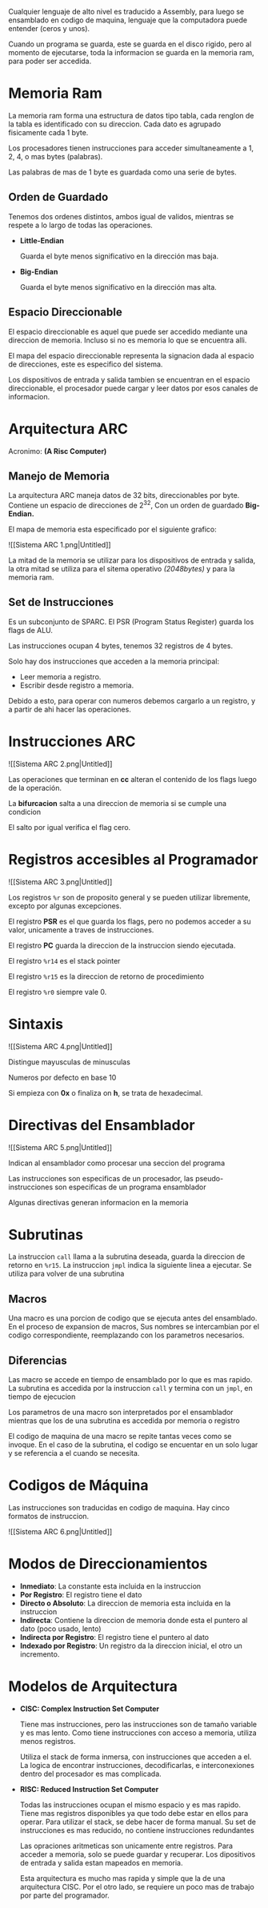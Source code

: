 Cualquier lenguaje de alto nivel es traducido a Assembly, para luego se ensamblado en codigo de maquina, lenguaje que la computadora puede entender (ceros y unos).

Cuando un programa se guarda, este se guarda en el disco rigido, pero al momento de ejecutarse, toda la informacion se guarda en la memoria ram, para poder ser accedida.

# Memoria Ram

La memoria ram forma una estructura de datos tipo tabla, cada renglon de la tabla es identificado con su direccion. Cada dato es agrupado fisicamente cada 1 byte.

Los procesadores tienen instrucciones para acceder simultaneamente a 1, 2, 4, o mas bytes (palabras).

Las palabras de mas de 1 byte es guardada como una serie de bytes.

## Orden de Guardado

Tenemos dos ordenes distintos, ambos igual de validos, mientras se respete a lo largo de todas las operaciones.

- **Little-Endian**
    
    Guarda el byte menos significativo en la dirección mas baja.
    
- **Big-Endian**
    
    Guarda el byte menos significativo en la dirección mas alta.
    

## Espacio Direccionable

El espacio direccionable es aquel que puede ser accedido mediante una direccion de memoria. Incluso si no es memoria lo que se encuentra alli.

El mapa del espacio direccionable representa la signacion dada al espacio de direcciones, este es especifico del sistema.

Los dispositivos de entrada y salida tambien se encuentran en el espacio direccionable, el procesador puede cargar y leer datos por esos canales de informacion.

# Arquitectura ARC

Acronimo: **(A Risc Computer)**

## Manejo de Memoria

La arquitectura ARC maneja datos de 32 bits, direccionables por byte. Contiene un espacio de direcciones de $2^{32}$, Con un orden de guardado **Big-Endian.**

El mapa de memoria esta especificado por el siguiente grafico:

![[Sistema ARC 1.png|Untitled]]

La mitad de la memoria se utilizar para los dispositivos de entrada y salida, la otra mitad se utiliza para el sitema operativo *(2048bytes)* y para la memoria ram.

## Set de Instrucciones

Es un subconjunto de SPARC. El PSR (Program Status Register) guarda los flags de ALU.

Las instrucciones ocupan 4 bytes, tenemos 32 registros de 4 bytes.

Solo hay dos instrucciones que acceden a la memoria principal:

- Leer memoria a registro.
- Escribir desde registro a memoria.

Debido a esto, para operar con numeros debemos cargarlo a un registro, y a partir de ahi hacer las operaciones.

# Instrucciones ARC

![[Sistema ARC 2.png|Untitled]]

Las operaciones que terminan en **cc** alteran el contenido de los flags luego de la operación.

La **bifurcacion** salta a una direccion de memoria si se cumple una condicion

El salto por igual verifica el flag cero.

# Registros accesibles al Programador

![[Sistema ARC 3.png|Untitled]]

Los registros `%r` son de proposito general y se pueden utilizar libremente, excepto por algunas excepciones.

El registro **PSR** es el que guarda los flags, pero no podemos acceder a su valor, unicamente a traves de instrucciones.

El registro **PC** guarda la direccion de la instruccion siendo ejecutada.

El registro `%r14` es el stack pointer

El registro `%r15` es la direccion de retorno de procedimiento

El registro `%r0` siempre vale 0.

# Sintaxis

![[Sistema ARC 4.png|Untitled]]

Distingue mayusculas de minusculas

Numeros por defecto en base 10

Si empieza con **0x** o finaliza on **h**, se trata de hexadecimal.

# Directivas del Ensamblador

![[Sistema ARC 5.png|Untitled]]

Indican al ensamblador como procesar una seccion del programa

Las instrucciones son especificas de un procesador, las pseudo-instrucciones son especificas de un programa ensamblador

Algunas directivas generan informacion en la memoria

# Subrutinas

La instruccion `call` llama a la subrutina deseada, guarda la direccion de retorno en `%r15`. La instruccion `jmpl` indica la siguiente linea a ejecutar. Se utiliza para volver de una subrutina

## Macros

Una macro es una porcion de codigo que se ejecuta antes del ensamblado. En el proceso de expansion de macros, Sus nombres se intercambian por el codigo correspondiente, reemplazando con los parametros necesarios.

## Diferencias

Las macro se accede en tiempo de ensamblado por lo que es mas rapido. La subrutina es accedida por la instruccion `call` y termina con un `jmpl`, en tiempo de ejecucion

Los parametros de una macro son interpretados por el ensamblador mientras que los de una subrutina es accedida por memoria o registro

El codigo de maquina de una macro se repite tantas veces como se invoque. En el caso de la subrutina, el codigo se encuentar en un solo lugar y se referencia a el cuando se necesita.

# Codigos de Máquina

Las instrucciones son traducidas en codigo de maquina. Hay cinco formatos de instruccion.

![[Sistema ARC 6.png|Untitled]]

# Modos de Direccionamientos

- **Inmediato**: La constante esta incluida en la instruccion
- **Por Registro**: El registro tiene el dato
- **Directo o Absoluto**: La direccion de memoria esta incluida en la instruccion
- **Indirecta**: Contiene la direccion de memoria donde esta el puntero al dato (poco usado, lento)
- **Indirecta por Registro**: El registro tiene el puntero al dato
- **Indexado por Registro**: Un registro da la direccion inicial, el otro un incremento.

# Modelos de Arquitectura

- **CISC: Complex Instruction Set Computer**
    
    Tiene mas instrucciones, pero las instrucciones son de tamaño variable y es mas lento. Como tiene instrucciones con acceso a memoria, utiliza menos registros. 
    
    Utiliza el stack de forma inmersa, con instrucciones que acceden a el. La logica de encontrar instrucciones, decodificarlas, e interconexiones dentro del procesador es mas complicada.
    
- **RISC: Reduced Instruction Set Computer**
    
    Todas las instrucciones ocupan el mismo espacio y es mas rapido. Tiene mas registros disponibles ya que todo debe estar en ellos para operar. Para utilizar el stack, se debe hacer de forma manual. Su set de instrucciones es mas reducido, no contiene instrucciones redundantes
    
    Las opraciones aritmeticas son unicamente entre registros. Para acceder a memoria, solo se puede guardar y recuperar. Los dipositivos de entrada y salida estan mapeados en memoria.
    
    Esta arquitectura es mucho mas rapida y simple que la de una arquitectura CISC. Por el otro lado, se requiere un poco mas de trabajo por parte del programador.